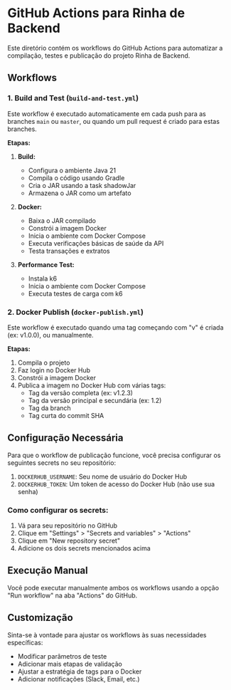 # GitHub Actions para Rinha de Backend
 
Este diretório contém os workflows do GitHub Actions para automatizar a compilação, testes e publicação do projeto Rinha de Backend.

## Workflows

### 1. Build and Test (`build-and-test.yml`)

Este workflow é executado automaticamente em cada push para as branches `main` ou `master`, ou quando um pull request é criado para estas branches.

**Etapas:**

1. **Build:**
   - Configura o ambiente Java 21
   - Compila o código usando Gradle
   - Cria o JAR usando a task shadowJar
   - Armazena o JAR como um artefato

2. **Docker:**
   - Baixa o JAR compilado
   - Constrói a imagem Docker
   - Inicia o ambiente com Docker Compose
   - Executa verificações básicas de saúde da API
   - Testa transações e extratos

3. **Performance Test:**
   - Instala k6
   - Inicia o ambiente com Docker Compose
   - Executa testes de carga com k6

### 2. Docker Publish (`docker-publish.yml`)

Este workflow é executado quando uma tag começando com "v" é criada (ex: v1.0.0), ou manualmente.

**Etapas:**

1. Compila o projeto
2. Faz login no Docker Hub
3. Constrói a imagem Docker
4. Publica a imagem no Docker Hub com várias tags:
   - Tag da versão completa (ex: v1.2.3)
   - Tag da versão principal e secundária (ex: 1.2)
   - Tag da branch
   - Tag curta do commit SHA

## Configuração Necessária

Para que o workflow de publicação funcione, você precisa configurar os seguintes secrets no seu repositório:

1. `DOCKERHUB_USERNAME`: Seu nome de usuário do Docker Hub
2. `DOCKERHUB_TOKEN`: Um token de acesso do Docker Hub (não use sua senha)

### Como configurar os secrets:

1. Vá para seu repositório no GitHub
2. Clique em "Settings" > "Secrets and variables" > "Actions"
3. Clique em "New repository secret"
4. Adicione os dois secrets mencionados acima

## Execução Manual

Você pode executar manualmente ambos os workflows usando a opção "Run workflow" na aba "Actions" do GitHub.

## Customização

Sinta-se à vontade para ajustar os workflows às suas necessidades específicas:

- Modificar parâmetros de teste
- Adicionar mais etapas de validação
- Ajustar a estratégia de tags para o Docker
- Adicionar notificações (Slack, Email, etc.)
